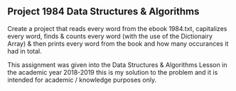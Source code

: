Project 1984 Data Structures & Algorithms
----


Create a project that reads every word from the ebook 1984.txt, capitalizes every word, finds & counts every word (with the use of the Dictionairy Array) & then prints every word from the book and how many occurances it had in total.


This assignment was given into the Data Structures & Algorithms Lesson in the academic year 2018-2019 this is my solution to the problem and it is intended for academic / knowledge purposes only.
